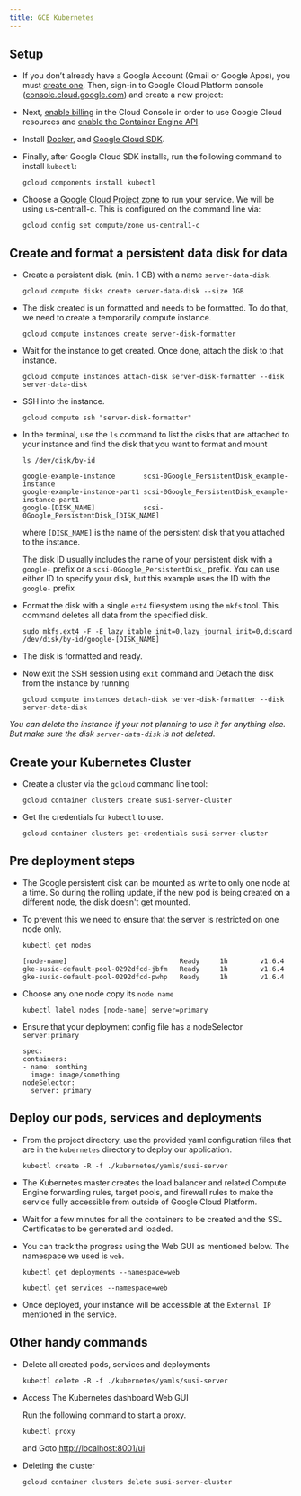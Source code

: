 ```yaml
---
title: GCE Kubernetes
---
```


## Setup

- If you don’t already have a Google Account (Gmail or Google Apps), you must [create one](https://accounts.google.com/SignUp). Then, sign-in to Google Cloud Platform console ([console.cloud.google.com](http://console.cloud.google.com/)) and create a new project:


- Next, [enable billing](https://console.cloud.google.com/billing) in the Cloud Console in order to use Google Cloud resources and [enable the Container Engine API](https://console.cloud.google.com/project/_/kubernetes/list).

- Install [Docker](https://docs.docker.com/engine/installation/), and [Google Cloud SDK](https://cloud.google.com/sdk/).

- Finally, after Google Cloud SDK installs, run the following command to install `kubectl`:

    ```
    gcloud components install kubectl
    ```

- Choose a [Google Cloud Project zone](https://cloud.google.com/compute/docs/regions-zones/regions-zones) to run your service. We will be using us-central1-c. This is configured on the command line via:

    ```
    gcloud config set compute/zone us-central1-c
    ```

## Create and format a persistent data disk for data

- Create a persistent disk. (min. 1 GB) with a name `server-data-disk`.

    ```
    gcloud compute disks create server-data-disk --size 1GB
    ```

- The disk created is un formatted and needs to be formatted. To do that, we need to create a temporarily compute instance.

    ```
    gcloud compute instances create server-disk-formatter
    ```

- Wait for the instance to get created. Once done, attach the disk to that instance.

    ```
    gcloud compute instances attach-disk server-disk-formatter --disk server-data-disk
    ```

- SSH into the instance.

    ```
    gcloud compute ssh "server-disk-formatter"
    ```

- In the terminal, use the `ls` command to list the disks that are attached to your instance and find the disk that you want to format and mount

    ```
    ls /dev/disk/by-id
    ```

    ```
    google-example-instance       scsi-0Google_PersistentDisk_example-instance
    google-example-instance-part1 scsi-0Google_PersistentDisk_example-instance-part1
    google-[DISK_NAME]            scsi-0Google_PersistentDisk_[DISK_NAME]
    ```

    where `[DISK_NAME]` is the name of the persistent disk that you attached to the instance.

    The disk ID usually includes the name of your persistent disk with a `google-` prefix or a `scsi-0Google_PersistentDisk_` prefix. You can use either ID to specify your disk, but this example uses the ID with the `google-` prefix


- Format the disk with a single `ext4` filesystem using the `mkfs` tool. This command deletes all data from the specified disk.

    ```
    sudo mkfs.ext4 -F -E lazy_itable_init=0,lazy_journal_init=0,discard /dev/disk/by-id/google-[DISK_NAME]
    ```

- The disk is formatted and ready.
- Now exit the SSH session using `exit` command and Detach the disk from the instance by running

    ```
    gcloud compute instances detach-disk server-disk-formatter --disk server-data-disk
    ```

_You can delete the instance if your not planning to use it for anything else. But make sure the disk `server-data-disk` is not deleted._

## Create your Kubernetes Cluster

- Create a cluster via the `gcloud` command line tool:

    ```
    gcloud container clusters create susi-server-cluster
    ```

- Get the credentials for `kubectl` to use.

    ```
    gcloud container clusters get-credentials susi-server-cluster
    ```

## Pre deployment steps
- The Google persistent disk can be mounted as write to only one node at a time. So during the rolling update, if the new pod is being created on a different node, the disk doesn't get mounted.
- To prevent this we need to ensure that the server is restricted on one node only.

  ```
  kubectl get nodes
  ```

  ```
  [node-name]                            Ready     1h        v1.6.4
  gke-susic-default-pool-0292dfcd-jbfm   Ready     1h        v1.6.4
  gke-susic-default-pool-0292dfcd-pwhp   Ready     1h        v1.6.4
  ```

- Choose any one node copy its `node name`

  ```
  kubectl label nodes [node-name] server=primary
  ```
- Ensure that your deployment config file has a nodeSelector `server:primary`

  ```
  spec:
  containers:
  - name: somthing
    image: image/something
  nodeSelector:
    server: primary
  ```

## Deploy our pods, services and deployments

- From the project directory, use the provided yaml configuration files that are in the `kubernetes` directory to deploy our application.

    ```
    kubectl create -R -f ./kubernetes/yamls/susi-server
    ```

- The Kubernetes master creates the load balancer and related Compute Engine forwarding rules, target pools, and firewall rules to make the service fully accessible from outside of Google Cloud Platform.
- Wait for a few minutes for all the containers to be created and the SSL Certificates to be generated and loaded.
- You can track the progress using the Web GUI as mentioned below. The namespace we used is `web`.

  ```
  kubectl get deployments --namespace=web
  ```

  ```
  kubectl get services --namespace=web
  ```

- Once deployed, your instance will be accessible at the `External IP` mentioned in the service.


## Other handy commands

- Delete all created pods, services and deployments

    ```
    kubectl delete -R -f ./kubernetes/yamls/susi-server
    ```

-  Access The Kubernetes dashboard Web GUI

    Run the following command to start a proxy.

    ```
    kubectl proxy
    ```

    and Goto [http://localhost:8001/ui](http://localhost:8001/ui)

- Deleting the cluster

    ```
    gcloud container clusters delete susi-server-cluster
    ```
